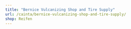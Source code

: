 ```yaml
---
title: "Bernice Vulcanizing Shop and Tire Supply"
url: /cainta/bernice-vulcanizing-shop-and-tire-supply/
shop: Reifen
---
```

